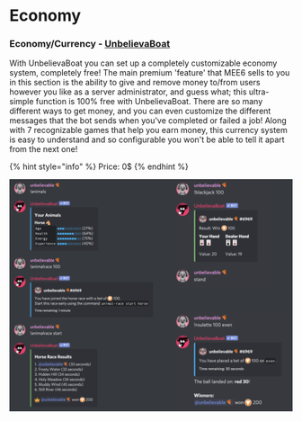 # Economy

### Economy/Currency - [UnbelievaBoat](https://unbelievaboat.com/)

With UnbelievaBoat you can set up a completely customizable economy system, completely free! The main premium 'feature' that MEE6 sells to you in this section is the ability to give and remove money to/from users however you like as a server administrator, and guess what; this ultra-simple function is 100% free with UnbelievaBoat. There are so many different ways to get money, and you can even customize the different messages that the bot sends when you've completed or failed a job! Along with 7 recognizable games that help you earn money, this currency system is easy to understand and so configurable you won't be able to tell it apart from the next one!

{% hint style="info" %}
Price: 0$
{% endhint %}

![Economy UnbelievaBoat](<../.gitbook/assets/image (6) (1) (1).png>)
